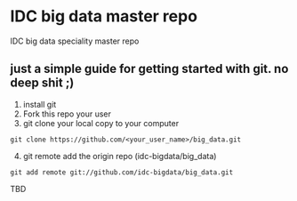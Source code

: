 # IDC big data master repo
IDC big data speciality master repo

## just a simple guide for getting started with git. no deep shit ;)
1. install git
2. Fork this repo your user
3. git clone your local copy to your computer
```
git clone https://github.com/<your_user_name>/big_data.git
```
4. git remote add the origin repo (idc-bigdata/big_data)
```
git add remote git://github.com/idc-bigdata/big_data.git
```

TBD
